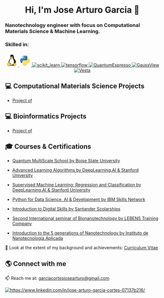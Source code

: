 <h1 align="center">Hi, I'm Jose Arturo Garcia 👋</h1>
<h3 align="left">Nanotechnology engineer with focus on Computational Materials Science & Machine Learning.</h3>

<h3 align="left">Skilled in:</h3>

<h3 align="center"></h3>
<p align="center"> <a href="https://www.linux.org/" target="_blank" rel="noreferrer"> <img src="https://raw.githubusercontent.com/devicons/devicon/master/icons/linux/linux-original.svg" alt="linux" width="40" height="40"/> </a> <a href="https://www.python.org" target="_blank" rel="noreferrer"> <img src="https://raw.githubusercontent.com/devicons/devicon/master/icons/python/python-original.svg" alt="python" width="40" height="40"/> </a> <a href="https://scikit-learn.org/" target="_blank" rel="noreferrer"> <img src="https://upload.wikimedia.org/wikipedia/commons/0/05/Scikit_learn_logo_small.svg" alt="scikit_learn" width="40" height="40"/> </a> <a href="https://www.tensorflow.org" target="_blank" rel="noreferrer"> <img src="https://www.vectorlogo.zone/logos/tensorflow/tensorflow-icon.svg" alt="tensorflow" width="40" height="40"/> </a> <a href="http://www.quantum-espresso.org/" target="_blank" rel="noreferrer"> <img src="https://www.quantum-espresso.org/wp-content/uploads/2022/03/quantum_ogo_ok.png" alt="QuantumEspresso" width="60" height="40"/> </a> <a href="https://lammpstube.com/2019/11/09/gaussview-software/" target="_blank" rel="noreferrer"> <img src="https://lammpstube.com/wp-content/uploads/2019/11/Gaussview-logo-1-3.jpg" alt="GaussView" width="70" height="50"/> </a> <a href="https://jp-minerals.org/vesta/en/" target="_blank" rel="noreferrer"> <img src="https://ma.issp.u-tokyo.ac.jp/wp-content/uploads/sites/3/2018/02/image_mini-2-3.png" alt="Vesta" width="40" height="40"/> </a> </p>

<h2>💻 Computational Materials Science Projects</h2>

- [Project of](URL)

<h2>💻 Bioinformatics Projects</h2>

- [Project of](URL)

<h2>🎓 Courses & Certifications</h2>

- [Quantum MultiScale School by Boise State University](http://www.quantum-multiscale.org/q-ms-school-2024-program.html)

- [Advanced Learning Algorithms by DeepLearning.AI & Stanford University](https://drive.google.com/file/d/1Rsg8FgptcwTl5xn7r-pQHc7SVNF06U9V/view?usp=sharing)

- [Supervised Machine Learning: Regression and Classification by DeepLearning.AI & Stanford University](https://drive.google.com/file/d/1BzpukPOWcF09NunAimP-yOgXbtiHAfSC/view?usp=sharing)

- [Python for Data Science, AI & Development by IBM Skills Network](https://drive.google.com/file/d/1gh4IJJw7OOeYGuwhrm6ZWmirooaV8NDo/view?usp=sharing)

- [Introduction to Digital Skills by Santander Scolarships](https://drive.google.com/file/d/1mB8e3_UM3U3AjJPHF50Ft86FQdEIsqdn/view?usp=sharing)

- [Second International seminar of Bionanotechnology by LEBENS Training Company](https://drive.google.com/file/d/1p1UOjvH8y7ZcNBcjlMbJz-OSqd6StX6C/view?usp=sharing)

- [Introduction to the 5 generations of Nanotechnology by Instituto de Nanotecnologia Aplicada](https://drive.google.com/file/d/1PYfPHUZ5kdYfUropNCbftOZUmelv38QZ/view?usp=sharing)

📄 Look at the extent of my background and achievements: [Curriculum Vitae](https://drive.google.com/file/d/1HiAMa4oiPp1z2bXPGnwee2KfQ1QTN9OC/view?usp=sharing)

<h2>🌎 Connect with me</h2>

📫 Reach me at: garciacortesjosearturo@gmail.com

<p align="left">
<a href="https://www.linkedin.com/in/arturo-garcia-07137b216?lipi=urn%3Ali%3Apage%3Ad_flagship3_profile_view_base_contact_details%3BRnl4J3UBRL2w2pxiGS9AhQ%3D%3D" target="blank"><img align="center" src="https://raw.githubusercontent.com/rahuldkjain/github-profile-readme-generator/master/src/images/icons/Social/linked-in-alt.svg" alt="https://www.linkedin.com/in/jose-arturo-garcia-cortes-07137b216/" height="30" width="40" /></a>
</p>
